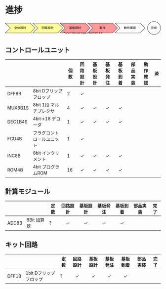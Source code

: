 # 進捗

![](./progress.drawio.svg)

## コントロールユニット

|         |                            | 個数 | 回路設計 | 基板設計 | 基板発注 | 基板到着 | 部品実装 | 動作確認 | 済  |
| ------- | -------------------------- | ---- | :------: | :------: | :------: | :------: | :------: | -------- | --- |
| DFF8B   | 8bit Dフリップフロップ     | 2    |    ✓     |          |          |          |          |          |     |
| MUX8B1S | 8bit 1段 マルチプレクサ    | 4    |    ✓     |    ✓     |    ✓     |    ✓     |          |          |     |
| DEC1B4S | 4bit→16 デコーダ           | 1    |    ✓     |    ✓     |    ✓     |    ✓     |          |          |     |
| FCU4B   | フラグコントロールユニット | 1    |    ✓     |          |          |          |          |          |     |
| INC8B   | 8bit インクリメント        | 1    |    ✓     |    ✓     |    ✓     |    ✓     |          |          |     |
| ROM4B   | 4bit プログラムROM         | 16   |    ✓     |    ✓     |    ✓     |    ✓     |          |          |     |

## 計算モジュール

|       |             | 定数 | 回路設計 | 基板設計 | 基板発注 | 基板到着 | 部品実装 | 完了 |
| ----- | ----------- | ---- | :------: | :------: | :------: | :------: | :------: | ---- |
| ADD8B | 8Bit 加算器 | ?    |    ✓     |    ✓     |    ✓     |    ✓     |          |      |

## キット回路

|       |                        | 定数 | 回路設計 | 基板設計 | 基板発注 | 基板到着 | 部品実装 | 完了 |
| ----- | ---------------------- | ---- | :------: | :------: | :------: | :------: | :------: | ---- |
| DFF1B | 1bit Dフリップフロップ | ?    |    ✓     |    ✓     |    ✓     |    ✓     |          |      |
